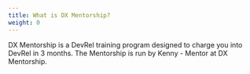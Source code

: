 ```yaml
---
title: What is DX Mentorship?
weight: 0
---
```


DX Mentorship is a DevRel training program designed to charge you into DevRel in 3 months. The Mentorship is run by
Kenny - Mentor at DX Mentorship.

